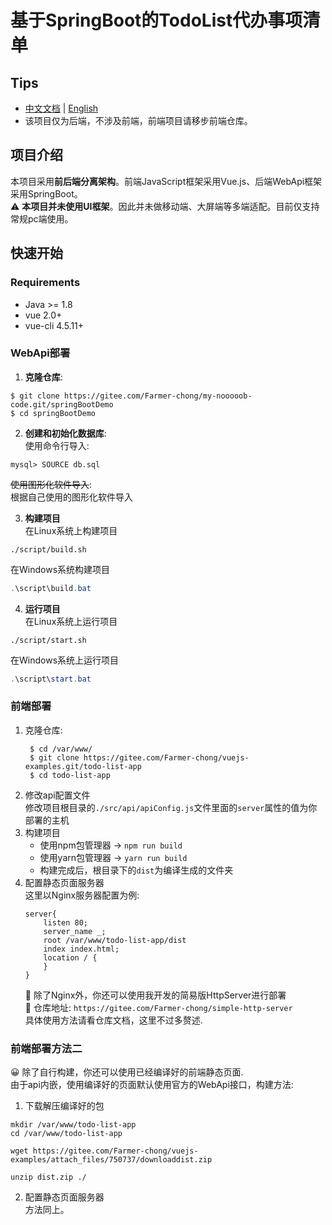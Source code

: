 # 基于SpringBoot的TodoList代办事项清单

## Tips
- [中文文档](./) | [English](./README_EN.md)
- 该项目仅为后端，不涉及前端，前端项目请移步前端仓库。  

## 项目介绍
本项目采用**前后端分离架构**。前端JavaScript框架采用Vue.js、后端WebApi框架采用SpringBoot。  
⚠ **本项目并未使用UI框架**。因此并未做移动端、大屏端等多端适配。目前仅支持常规pc端使用。



## 快速开始
### Requirements
- Java >= 1.8
- vue 2.0+
- vue-cli 4.5.11+

### WebApi部署

1. **克隆仓库**:
```shell
$ git clone https://gitee.com/Farmer-chong/my-nooooob-code.git/springBootDemo
$ cd springBootDemo
```

2. **创建和初始化数据库**:  
使用命令行导入: 
```shell
mysql> SOURCE db.sql
```

~~使用图形化软件导入~~:   
根据自己使用的图形化软件导入

3. **构建项目**  
在Linux系统上构建项目
```shell
./script/build.sh
```

在Windows系统构建项目
```powershell
.\script\build.bat
```

4. **运行项目**  
在Linux系统上运行项目
```shell
./script/start.sh
```

在Windows系统上运行项目
```powershell
.\script\start.bat
```



### 前端部署

1. 克隆仓库: 
   ```shell
    $ cd /var/www/
    $ git clone https://gitee.com/Farmer-chong/vuejs-examples.git/todo-list-app
    $ cd todo-list-app
   ```
2. 修改api配置文件  
   修改项目根目录的`./src/api/apiConfig.js`文件里面的`server`属性的值为你部署的主机
3. 构建项目
   - 使用npm包管理器 -> `npm run build`
   - 使用yarn包管理器 -> `yarn run build`
   - 构建完成后，根目录下的`dist`为编译生成的文件夹
4. 配置静态页面服务器   
   这里以Nginx服务器配置为例:
   ```shell
   server{
       listen 80;
       server_name _;
       root /var/www/todo-list-app/dist
       index index.html;
       location / {
       }
   }
   ```
    🎇 除了Nginx外，你还可以使用我开发的简易版HttpServer进行部署  
    🚀 仓库地址: `https://gitee.com/Farmer-chong/simple-http-server`  
    具体使用方法请看仓库文档，这里不过多赘述.

### 前端部署方法二
😀 除了自行构建，你还可以使用已经编译好的前端静态页面.  
由于api内嵌，使用编译好的页面默认使用官方的WebApi接口，构建方法:
1. 下载解压编译好的包  
```shell
mkdir /var/www/todo-list-app
cd /var/www/todo-list-app

wget https://gitee.com/Farmer-chong/vuejs-examples/attach_files/750737/downloaddist.zip

unzip dist.zip ./
```

2. 配置静态页面服务器  
方法同上。

